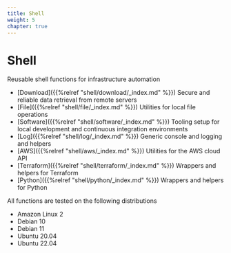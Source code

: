 ```yaml
---
title: Shell
weight: 5
chapter: true
---
```


# Shell

Reusable shell functions for infrastructure automation 

* [Download]({{%relref "shell/download/_index.md" %}}) Secure and reliable data retrieval from remote servers
* [File]({{%relref "shell/file/_index.md" %}}) Utilities for local file operations
* [Software]({{%relref "shell/software/_index.md" %}}) Tooling setup for local development and continuous integration environments
* [Log]({{%relref "shell/log/_index.md" %}}) Generic console and logging and helpers
* [AWS]({{%relref "shell/aws/_index.md" %}}) Utilities for the AWS cloud API
* [Terraform]({{%relref "shell/terraform/_index.md" %}}) Wrappers and helpers for Terraform
* [Python]({{%relref "shell/python/_index.md" %}}) Wrappers and helpers for Python

All functions are tested on the following distributions

* Amazon Linux 2
* Debian 10
* Debian 11
* Ubuntu 20.04 
* Ubuntu 22.04
